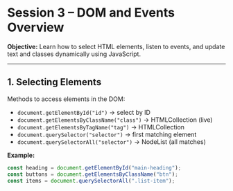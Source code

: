 # Session 3 – DOM and Events Overview

**Objective:** Learn how to select HTML elements, listen to events, and update text and classes dynamically using JavaScript.

---

## 1. Selecting Elements

Methods to access elements in the DOM:

- `document.getElementById("id")` → select by ID
- `document.getElementsByClassName("class")` → HTMLCollection (live)
- `document.getElementsByTagName("tag")` → HTMLCollection
- `document.querySelector("selector")` → first matching element
- `document.querySelectorAll("selector")` → NodeList (all matches)

**Example:**

```javascript
const heading = document.getElementById("main-heading");
const buttons = document.getElementsByClassName("btn");
const items = document.querySelectorAll(".list-item");
```
